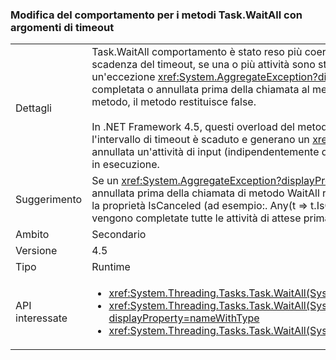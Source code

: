 ### <a name="change-in-behavior-for-taskwaitall-methods-with-time-out-arguments"></a>Modifica del comportamento per i metodi Task.WaitAll con argomenti di timeout

|   |   |
|---|---|
|Dettagli|Task.WaitAll comportamento è stato reso più coerente in 4.5.In .NET di .NET Framework 4, questi metodi è incoerente. Alla scadenza del timeout, se una o più attività sono state completate o annullate prima della chiamata al metodo, il metodo genera un'eccezione <xref:System.AggregateException?displayProperty=name>. Alla scadenza del timeout, se nessuna attività è stata completata o annullata prima della chiamata al metodo, ma una o più attività sono entrate in questi stati dopo la chiamata al metodo, il metodo restituisce false.<br/><br/>In .NET Framework 4.5, questi overload del metodo ora restituire false se tutte le attività sono ancora in esecuzione quando l'intervallo di timeout è scaduto e generano un <xref:System.AggregateException?displayProperty=name> eccezione solo se è stata annullata un'attività di input (indipendentemente dal fatto se era prima o dopo il metodo chiamare) e altre attività non sono ancora in esecuzione.|
|Suggerimento|Se un <xref:System.AggregateException?displayProperty=name> è stata rilevata come mezzo per rilevare un'attività che è stata annullata prima della chiamata di metodo WaitAll richiamata, il codice deve invece eseguire operazioni di rilevamento stesso tramite la proprietà IsCanceled (ad esempio:. Any(t =&gt; t.IsCanceled)) poiché .NET 4.6 verrà semplicemente generata in questo caso se vengono completate tutte le attività di attese prima del timeout.|
|Ambito|Secondario|
|Versione|4.5|
|Tipo|Runtime|
|API interessate|<ul><li><xref:System.Threading.Tasks.Task.WaitAll(System.Threading.Tasks.Task[],System.Int32)?displayProperty=nameWithType></li><li><xref:System.Threading.Tasks.Task.WaitAll(System.Threading.Tasks.Task[],System.Int32,System.Threading.CancellationToken)?displayProperty=nameWithType></li><li><xref:System.Threading.Tasks.Task.WaitAll(System.Threading.Tasks.Task[],System.TimeSpan)?displayProperty=nameWithType></li></ul>|

